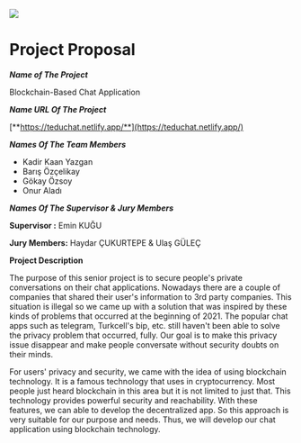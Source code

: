 ![](RackMultipart20211017-4-1rums2j_html_3882503174720e10.png)

# **Project Proposal**

***Name of The Project***

Blockchain-Based Chat Application

***Name URL Of The Project***

[**https://teduchat.netlify.app/**](https://teduchat.netlify.app/)

***Names Of The Team Members***

- Kadir Kaan Yazgan
- Barış Özçelikay
- Gökay Özsoy
- Onur Aladı

***Names Of The Supervisor &amp; Jury Members***

**Supervisor :** Emin KUĞU

**Jury Members:** Haydar ÇUKURTEPE &amp; Ulaş GÜLEÇ

**Project Description**

The purpose of this senior project is to secure people&#39;s private conversations on their chat applications. Nowadays there are a couple of companies that shared their user&#39;s information to 3rd party companies. This situation is illegal so we came up with a solution that was inspired by these kinds of problems that occurred at the beginning of 2021. The popular chat apps such as telegram, Turkcell&#39;s bip, etc. still haven&#39;t been able to solve the privacy problem that occurred, fully. Our goal is to make this privacy issue disappear and make people conversate without security doubts on their minds.

For users&#39; privacy and security, we came with the idea of using blockchain technology. It is a famous technology that uses in cryptocurrency. Most people just heard blockchain in this area but it is not limited to just that. This technology provides powerful security and reachability. With these features, we can able to develop the decentralized app. So this approach is very suitable for our purpose and needs. Thus, we will develop our chat application using blockchain technology.

